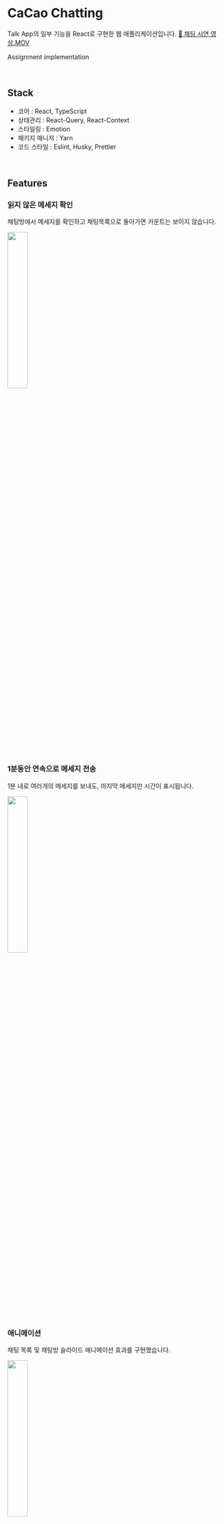# CaCao Chatting

Talk App의 일부 기능을 React로 구현한 웹 애플리케이션입니다.  [🎥 채팅 시연 영상.MOV](https://kakao-style.s3.ap-northeast-2.amazonaws.com/flow-ani.mov)




<!-- <p>
<img src="https://kakao-style.s3.ap-northeast-2.amazonaws.com/list.png" width="32%" />
<img src="https://kakao-style.s3.ap-northeast-2.amazonaws.com/loading2.png" width="32%" />
<img src="https://kakao-style.s3.ap-northeast-2.amazonaws.com/image.png" width="32%"/>
</p> -->



Assignment implementation


<br />

## Stack

- 코어 : React, TypeScript
- 상태관리 : React-Query, React-Context
- 스타일링 : Emotion
- 패키지 매니저 : Yarn
- 코드 스타일 : Eslint, Husky, Prettier

<br />

## Features

### 읽지 않은 메세지 확인

채팅방에서 메세지를 확인하고 채팅목록으로 돌아가면 카운트는 보이지 않습니다.

<img src="https://kakao-style.s3.ap-northeast-2.amazonaws.com/iu.gif" width="30%" />

### 1분동안 연속으로 메세지 전송

1분 내로 여러개의 메세지를 보내도, 마지막 메세지만 시간이 표시됩니다.

<img src="https://kakao-style.s3.ap-northeast-2.amazonaws.com/1m.gif" width="30%" />

### 애니메이션

채팅 목록 및 채팅방 슬라이드 애니메이션 효과를 구현했습니다.

<img src="https://kakao-style.s3.ap-northeast-2.amazonaws.com/animation.gif" width="30%" />

### 갤러리 사진 전송

갤러리에서 사진을 선택해서 전송하면, 전송되기까지 ProgressBar 가 보여집니다.

<img src="https://kakao-style.s3.ap-northeast-2.amazonaws.com/gallery.gif" width="30%" />

<br />

## About Development

### Development Strategy

- React-Query 와 SessionStroage 를 이용하여, 가상의 서버에 요청해서 데이터를 받아오는 플로우를 구현했습니다.
- 서버에는 UTC 포맷으로 전송 시간을 저장합니다.
  클라이언트에서는 로컬 시간으로, 원하는 형식에 맞게 포맷팅하는 유틸 함수를 작성했습니다.
- 범용 컴포넌트와 도메인성격이 강한 컴포넌트를 위계에 맞게 분리했습니다.
- 메세지를 전송한 유저를 구분하기 위해, 유저 데이터를 생성하고 서버로부터 받아오는 로직을 추가했습니다.
- ErrorBoundary 를 구현해서, 에러 발생시 애플리케이션을 초기화할 수 있도록 구현했습니다.

<br />

### React Context 를 이용한 갤러리 토글

애플리케이션 전역으로 관리해야 할 상태가 많이 없어서, 갤러리를 핸들링하는 데에 Context만을 이용하는 것으로 충분했습니다. 채팅방헤더의 사진 업로드 버튼을 클릭했을 때, 갤러리를 보여줄 수 있는 플래그와 토글할 수 있는 핸들러만 Context 에서 관리했습니다.

<br />

### React-Query 와 SessionStorage 를 이용한 서버 데이터 핸들링 전략.

서버의 데이터를 가져와서 클라이언트에서 관리하는 것에 대한 전략을 고민한 끝에, React-Query 와 SessionStorage 를 사용했습니다. Mock Data 를 서버의 DB로 간주하고, 서버의 데이터를 클라이언트에서 캐싱하는 역할로 SessionStorage를 사용했습니다. 데이터를 가져오는 queryFn 을 호출하게 되면, SessionStorage 에 캐싱된 데이터를 반환합니다. 만약 세션에 데이터가 없을 경우에는 서버 역할을 하는 Mock Data 를 가져와서 저장하고 반환합니다. 서버로 요청을 보내는 로직을 완전히 분리해서, 추후 실제 API 를 요청하는 로직으로 대체할 수 있도록 확장성을 고려해서 작업했습니다.

<br />

## Specification Details

**`필수 요구사항`**

- 채팅목록
  - 각 채팅목록에는 최근 전송한 메세지, 읽지 않은 메세지 개수, 마지막 메세지 전송 시간을 표시해 주세요.

- 채팅방
  - 메세지 전송 시간은 hh:mm 포맷으로 보여주세요.
  - 한 사람이 1분 동안 메세지를 연속해서 보낸다면, 마지막 메세지만 전송 시간을 표시해 주세요.
  - 날짜가 바뀌면 날짜 구분선을 표시해 주세요.
  - 사진 전송 기능을 구현해 주세요.

**`추가 명세 정의`**

요구 사항에 정의되어 있지 않은 부분은, 사용 조건을 가정하여 명세를 정의하고 개발했습니다.

### 채팅 목록 (ChatRoomList)

- 채팅 목록은 최근 전송 시간순으로 정렬됩니다.
- 메세지 전송 시간에 따른 표시 방법
  |전송 날짜(당일 기준)|표시 방법|예시|
  |:---|:---|:---|
  |당일|시간대를 구분할 수 있도록, `오전`/`오후` 문구를 추가합니다.|오후 06:30|
  |하루 전|`어제`|어제|
  |7일이 지나기 전|해당 `요일`로 표시합니다.|일요일|
  |7일이 지난 이후|`-월 -일`로 표시합니다.|2월 13일|
  |이전 연도|`연도.월.일` 로 표시합니다.|2021.2.13|
- 메세지 타입에 따른 마지막 메세지 문구 표시 방법
  |타입|표시 방법|예시|
  |:---|:---|:---|
  |Text|실제 메세지 문구 표시. 단, 긴 문장 뒤엔 `...` 말줄입 기호로 표시됩니다.|휴가에서 언제 돌아오시는지요. 돌아오시면...|
  |Image|`사진을 보냈습니다.` 로 표시됩니다.|사진을 보냈습니다.|
- 채팅 목록 화면 진입시, 좌측에서 우측으로 슬라이드되는 애니메이션.
  - 채팅방 목록 아이템의 프로필 사진.
  - 채팅방 목록 아이템 정보.

### 채팅방 (ChatRoom)

- 스크롤 핸들링
  - 챗 개수가 화면 높이 이상으로 많아질 경우, 스크롤이 활성화됩니다.
  - 채팅방에 진입시 스크롤을 최하단으로 이동시키어, 사용자는 최근 메세지를 최하단에서 볼 수 있어야 합니다.
  - 갤러리가 보일 때, 채팅 영역은 스크롤할 수 있어야 합니다.
  - 갤러리 사진 전송을 시작하면, 스크롤이 최하단으로 이동됩니다. 사용자는 전송중인 사진 전체를 볼 수 있어야 합니다.
- 갤러리 사진 전송
  - 사진 업로드 버튼을 누르면, 상단에 갤러리가 열립니다.
  - 사진이 전송되는 상태를 Progressbar 로 확인할 수 있습니다. 사진 전송에 소요되는 시간은 약 3초입니다.
  - 전송이 완료되면 갤러리에서 사라지지만, 갤러리를 다시 열면 원래의 사진이 모두 보입니다.
- 애니메이션
  - 헤더의 사진 업로드 버튼 클릭시, 사진 갤러리가 아래로 슬라이드되는 애니메이션을 구현했습니다.
  - 채팅방 화면 진입시, 상대방과 본인의 메세지가 우측에서 좌측으로 슬라이드 되는 애니메이션을 구현했습니다.
- 읽지 않은 메세지 카운트가 있는 채팅방에 들어갔다가 채팅목록으로 돌아가면, 카운트가 보이지 않아야 합니다.
- 날짜가 바뀌더라도, 메세지 전송시간은 `hh:mm` 으로 표시되며, 시간대를 구분할 수 있도록, `오전`/`오후` 문구가 보여야 합니다.
- 채팅방에 진입시 메세지 폼에 자동으로 포커싱 되어 있습니다.
- 메세지의 가로폭은 일정 사이즈 이상 커질 수 없습니다.
- 메세지 폼에 값을 입력하지 않으면, 메세지 전송 버튼이 비활성화됩니다.

### 공통 명세

- 채팅방의 최대 인원은 본인을 포함해서 2명입니다.
- 화면에 컨텐츠가 많을 경우 스크롤 기능이 활성화 됩니다.
- 화면에 커서를 호버할 때만, 스크롤바가 나타납니다.

<br />

## Installation

### 실행 환경

- nodejs 14
- iOS 13.0
- android 10

### 실행 방법

- .env 환경변수 파일을 만들고, 다음 환경변수를 입력해 주세요.

  ```ts
  REACT_APP_HOST_URL = "http://localhost:3000";
  ```

- 프로젝트 내부에서 패키지를 설치합니다.

  ```ts
  $ yarn
  ```

- 로컬 환경에서 서버를 실행합니다.

  🔗 URL : [http://localhost:3000](http://localhost:3000)

  ```ts
  $ yarn start
  ```

<br />
